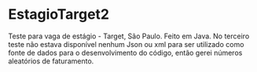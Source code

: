 # EstagioTarget2
Teste para vaga de estágio - Target, São Paulo. Feito em Java.
No terceiro teste não estava disponível nenhum Json ou xml para ser utilizado como fonte de dados para o desenvolvimento do código, então gerei números aleatórios de faturamento.
